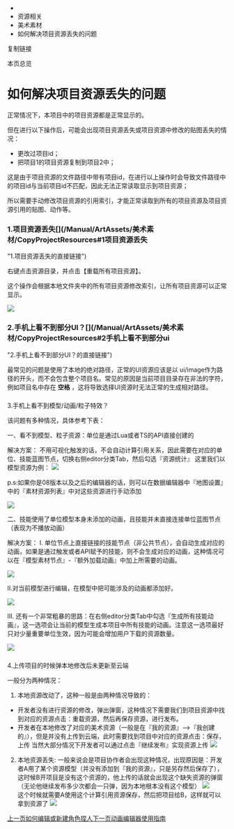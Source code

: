   * [](/)
  * 资源相关
  * 美术素材
  * 如何解决项目资源丢失的问题

复制链接

本页总览

# 如何解决项目资源丢失的问题

正常情况下，本项目中的项目资源都是正常显示的。

但在进行以下操作后，可能会出现项目资源丢失或项目资源中修改的贴图丢失的情况：

  * 更改过项目id；
  * 把项目1的项目资源复制到项目2中；

这是由于项目资源的文件路径中带有项目id，在进行以上操作时会导致文件路径中的项目id与当前项目id不匹配，因此无法正常读取显示到项目资源；

所以需要手动修改项目资源的引用索引，才能正常读取到所有的项目资源及项目资源引用的贴图、动作等。

### 1.项目资源丢失[​](/Manual/ArtAssets/美术素材/CopyProjectResources#1项目资源丢失
"1.项目资源丢失的直接链接")

右键点击资源目录，并点击【重载所有项目资源】。

这个操作会根据本地文件夹中的所有项目资源修改索引，让所有项目资源可以正常显示。

![](https://doc.sce.xd.com/assets/images/重载项目资源-d54de630f9125057b6cf5a29b753c64a.png)

### 2.手机上看不到部分UI？[​](/Manual/ArtAssets/美术素材/CopyProjectResources#2手机上看不到部分ui
"2.手机上看不到部分UI？的直接链接")

最常见的问题是使用了本地的绝对路径，正常的UI资源应该是以
ui/image作为路径的开头，而不会包含整个项目名。常见的原因是当前项目目录存在非法的字符，例如项目名中存在 **空格**
，这将导致选择UI资源时无法正常的生成相对路径。

###
3.手机上看不到模型/动画/粒子特效？[​](/Manual/ArtAssets/美术素材/CopyProjectResources#3手机上看不到模型动画粒子特效
"3.手机上看不到模型/动画/粒子特效？的直接链接")

该问题有多种情况，具体参考下表：

一、看不到模型、粒子资源：单位是通过Lua或者TS的API直接创建的

解决方案： 不用可视化触发的话，不会自动计算引用关系，因此需要在对应的单位、技能蓝图节点，切换右侧editor分类Tab，然后勾选『资源统计』
这里我们以模型资源为例： ![](https://doc.sce.xd.com/assets/images/统计资源-e2c43a32d08a80ff48d9fbd526af5151.png)

p.s:如果你是08版本以及之后的编辑器的话，则可以在数据编辑器中『地图设置』中的『素材资源列表』中对这些资源进行手动添加

![](https://doc.sce.xd.com/assets/images/地图设置里面引用资源-79b67f7671a3a071a07fb1c69fa4809e.png)

二、技能使用了单位模型本身未添加的动画，且技能并未直接连接单位蓝图节点 （表现为不播放动画）

解决方案： Ⅰ.
单位节点上直接链接的技能节点（非公共节点），会自动生成对应的动画，如果是通过触发或者API赋予的技能，则不会生成对应的动画，这种情况可以在『模型素材节点』-『额外加载动画』中加上所需要的动画。

![](https://doc.sce.xd.com/assets/images/加载额外动画-5556c0b101fda204648b2b3559fb4615.png)

Ⅱ.对当前模型进行编辑，在模型中把可能涉及的动画都添加好。

![](https://doc.sce.xd.com/assets/images/资源库加动作-ad5e2c7cd5e2f0210bdf476dcca33773.png)

Ⅲ.
还有一个非常粗暴的思路：在右侧editor分类Tab中勾选『生成所有技能动画』，这一选项会让当前的模型生成本项目中所有技能的动画。注意这一选项最好只对少量重要单位生效，因为可能会增加用户下载的资源数量。

![](https://doc.sce.xd.com/assets/images/生成所有动画-72381d9b45aa1ad15b8c419021e919a6.png)

###
4.上传项目的时候弹本地修改后未更新至云端[​](/Manual/ArtAssets/美术素材/CopyProjectResources#4上传项目的时候弹本地修改后未更新至云端
"4.上传项目的时候弹本地修改后未更新至云端的直接链接")

一般分为两种情况：

  1. 本地资源改动了，这种一般是由两种情况导致的：

  * 开发者没有进行资源的修改，弹出弹窗，这种情况下需要我们到项目资源中找到对应的资源点击：重载资源，然后再保存资源，进行发布。
  * 开发者在本地修改了对应的美术资源（一般是在『我的资源』——>『我创建的』），但是并没有上传到云端，此时需要找到项目中对应的资源点击：保存，上传 当然大部分情况下开发者可以通过点击『继续发布』实现资源上传 ![](https://doc.sce.xd.com/assets/images/本地修改-7868285826c75885e34603361bf3ea4a.png)

  2. 本地资源丢失: 一般来说会是项目协作者会出现这种情况，出现原因是：开发者A用了某个资源模型（并没有添加到『我的资源』，只是另存然后保存了），这时候B开项目是没有这个资源的，他上传的话就会出现这个缺失资源的弹窗（无论他继续发布多少次都会一只弹，因为本地根本没有这个模型） ![](https://doc.sce.xd.com/assets/images/上传资源1-2e97123a9a6cb6df04de94f6c3437110.png)  
这个时候就需要A使用这个计算引用资源保存，然后把项目给B，这样就可以拿到资源了
![](https://doc.sce.xd.com/assets/images/计算引用资源-93860dcd0dbec7ce12ad16bc824533f0.png)

[上一页如何编辑或新建角色捏人](/Manual/ArtAssets/美术素材/EditCharacters)[下一页动画编辑器使用指南](/Manual/ArtAssets/动画/AnimationEditor)


